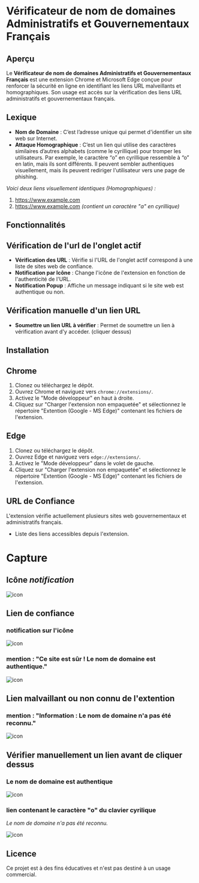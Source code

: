 # Vérificateur de nom de domaines Administratifs et Gouvernementaux Français

## Aperçu

Le **Vérificateur de nom de domaines Administratifs et Gouvernementaux Français** est une extension Chrome et Microsoft Edge conçue pour renforcer la sécurité en ligne en identifiant les liens URL malveillants et homographiques. Son usage est accès sur la vérification des liens URL administratifs et gouvernementaux français.


## Lexique
- **Nom de Domaine** : C’est l’adresse unique qui permet d'identifier un site web sur Internet.
- **Attaque Homographique** : C’est un lien qui utilise des caractères similaires d’autres alphabets (comme le cyrillique) pour tromper les utilisateurs. Par exemple, le caractère “о” en cyrillique ressemble à “o” en latin, mais ils sont différents. Il peuvent sembler authentiques visuellement, mais ils peuvent rediriger l'utilisateur vers une page de phishing.

*Voici deux liens visuellement identiques (Homographiques) :*

1. https://www.example.com
2. https://www.exаmple.com *(contient un caractère "а" en cyrillique)*




## Fonctionnalités

## Vérification de l'url de l'onglet actif
- **Vérification des URL** : Vérifie si l'URL de l'onglet actif correspond à une liste de sites web de confiance.
- **Notification par Icône** : Change l'icône de l'extension en fonction de l'authenticité de l'URL.
- **Notification Popup** : Affiche un message indiquant si le site web est authentique ou non.

## Vérification manuelle d'un lien URL
- **Soumettre un lien URL à vérifier** : Permet de soumettre un lien à vérification avant d'y accéder. (cliquer dessus)

## Installation

## Chrome
1. Clonez ou téléchargez le dépôt.
2. Ouvrez Chrome et naviguez vers `chrome://extensions/`.
3. Activez le "Mode développeur" en haut à droite.
4. Cliquez sur "Charger l'extension non empaquetée" et sélectionnez le répertoire "Extention (Google - MS Edge)" contenant les fichiers de l'extension.

## Edge
1. Clonez ou téléchargez le dépôt.
2. Ouvrez Edge et naviguez vers `edge://extensions/`.
3. Activez le "Mode développeur" dans le volet de gauche.
4. Cliquez sur "Charger l'extension non empaquetée" et sélectionnez le répertoire "Extention (Google - MS Edge)" contenant les fichiers de l'extension.



## URL de Confiance

L'extension vérifie actuellement plusieurs sites web gouvernementaux et administratifs français.
- Liste des liens accessibles depuis l'extension.

# Capture

## Icône *notification*

![icon](https://github.com/Mending-Electronics/Web-Browser-Extention-Verificateur-URL-Gouv-FR/blob/main/Capture/Capture0.png?raw=true "icon")

## Lien de confiance

### notification sur l'icône

![icon](https://github.com/Mending-Electronics/Web-Browser-Extention-Verificateur-URL-Gouv-FR/blob/main/Capture/Capture1.png?raw=true "icon")

### mention : "Ce site est sûr ! Le nom de domaine est authentique."

![icon](https://github.com/Mending-Electronics/Web-Browser-Extention-Verificateur-URL-Gouv-FR/blob/main/Capture/Capture2.png?raw=true "icon")


## Lien malvaillant ou non connu de l'extention
### mention : "Information : Le nom de domaine n'a pas été reconnu."

![icon](https://github.com/Mending-Electronics/Web-Browser-Extention-Verificateur-URL-Gouv-FR/blob/main/Capture/Capture5.png?raw=true "icon")


## Vérifier manuellement un lien avant de cliquer dessus

### Le nom de domaine est authentique
 
![icon](https://github.com/Mending-Electronics/Web-Browser-Extention-Verificateur-URL-Gouv-FR/blob/main/Capture/Capture3.png?raw=true "icon")

### lien contenant le caractère "о" du clavier cyrilique
*Le nom de domaine n'a pas été reconnu.*

![icon](https://github.com/Mending-Electronics/Web-Browser-Extention-Verificateur-URL-Gouv-FR/blob/main/Capture/Capture4.png?raw=true "icon")

## Licence

Ce projet est à des fins éducatives et n'est pas destiné à un usage commercial.
